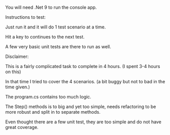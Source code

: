 You will need .Net 9 to run the console app.

Instructions to test: 

Just run it and it will do 1 test scenario at a time.

Hit a key to continues to the next test.

A few very basic unit tests are there to run as well.

Disclaimer:

This is a fairly complicated task to complete in 4 hours. (I spent 3-4 hours on this)

In that time I tried to cover the 4 scenarios. (a bit buggy but not to bad in the time given.)

The program.cs contains too much logic.

The Step() methods is to big and yet too simple, needs refactoring to be more robust and split in to separate methods.

Even thought there are a few unit test, they are too simple and do not have great coverage.
